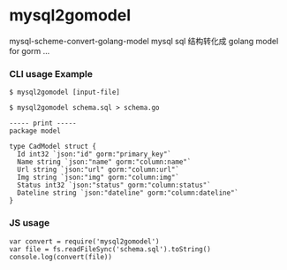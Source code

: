 # mysql2gomodel

mysql-scheme-convert-golang-model
mysql sql 结构转化成 golang model for gorm ...

### CLI usage Example

```
$ mysql2gomodel [input-file]

$ mysql2gomodel schema.sql > schema.go

----- print -----
package model

type CadModel struct {
  Id int32 `json:"id" gorm:"primary_key"`
  Name string `json:"name" gorm:"column:name"`
  Url string `json:"url" gorm:"column:url"`
  Img string `json:"img" gorm:"column:img"`
  Status int32 `json:"status" gorm:"column:status"`
  Dateline string `json:"dateline" gorm:"column:dateline"`
}
```

### JS usage

```
var convert = require('mysql2gomodel')
var file = fs.readFileSync('schema.sql').toString()
console.log(convert(file))
```
